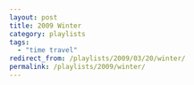 ```yaml
---
layout: post
title: 2009 Winter
category: playlists
tags:
  - "time travel"
redirect_from: /playlists/2009/03/20/winter/
permalink: /playlists/2009/winter/
---
```

